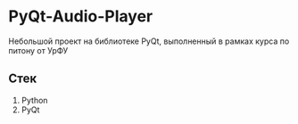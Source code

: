 # PyQt-Audio-Player
Небольшой проект на библиотеке PyQt, выполненный в рамках курса по питону от УрФУ

## Стек
1. Python
2. PyQt
